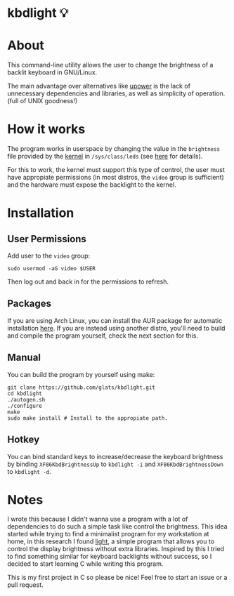 # kbdlight 💡
# About
This command-line utility allows the user to change the brightness of a backlit keyboard in GNU/Linux.

The main advantage over alternatives like [upower](https://upower.freedesktop.org/) is the lack of unnecessary dependencies and libraries, as well as simplicity of operation. (full of UNIX goodness!)

# How it works
The program works in userspace by changing the value in the `brightness` file provided by the [kernel](https://www.kernel.org/) in `/sys/class/leds` (see [here](https://www.kernel.org/doc/Documentation/leds/leds-class.txt) for details).

For this to work, the kernel must support this type of control, the user must have appropiate permissions (in most distros, the `video` group is sufficient) and the hardware must expose the backlight to the kernel.

# Installation
## User Permissions
Add user to the `video` group:
```
sudo usermod -aG video $USER
```
Then log out and back in for the permissions to refresh.
## Packages
If you are using Arch Linux, you can install the AUR package for automatic installation [here](https://aur.archlinux.org/packages/kbdlight-git/).
If you are instead using another distro, you'll need to build and compile the program yourself, check the next section for this.

## Manual
You can build the program by yourself using make:
 ```
 git clone https://github.com/glats/kbdlight.git
 cd kbdlight
 ./autogen.sh
 ./configure
 make
 sudo make install # Install to the appropiate path.
 ```

## Hotkey
You can bind standard keys to increase/decrease the keyboard brightness by binding `XF86KbdBrightnessUp` to `kbdlight -i` and `XF86KbdBrightnessDown` to `kbdlight -d`.

# Notes
I wrote this because I didn't wanna use a program with a lot of dependencies to do such a simple task like control the brightness. This idea started while trying to find a minimalist program for my workstation at home, in this research I found [light](https://github.com/haikarainen/light), a simple program that allows you to control the display brightness without extra libraries. Inspired by this I tried to find something similar for keyboard backlights without success, so I decided to start learning C while writing this program. 

This is my first project in C so please be nice! Feel free to start an issue or a pull request.